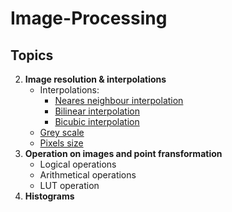 # Image-Processing

## Topics
2. **Image resolution & interpolations**
    - Interpolations: 
      - [Neares neighbour interpolation](2_image_resolution_and_interpolation/interpolation_nearest_neighbour.m)
      - [Bilinear interpolation](2_image_resolution_and_interpolation/bilinear_interpolation.m)
      - [Bicubic interpolation](2_image_resolution_and_interpolation/bicubic_interpolation.m)
    - [Grey scale](2_image_resolution_and_interpolation/grey_scale.m)
    - [Pixels size](2_image_resolution_and_interpolation/size_of_pixels.m)
3. **Operation on images and point fransformation**
    - Logical operations
    - Arithmetical operations
    - LUT operation
4. **Histograms**
